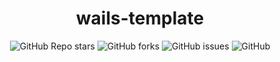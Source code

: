 <p align="center">
  <a href="https://github.com/xisuo67/wails-template">
  </a>
</p>
<h1 align="center">wails-template</h1>

<div align="center">
    <p align="center">
    <a href="https://github.com/xisuo67/wails-template/stargazers" style="text-decoration:none" >
        <img alt="GitHub Repo stars" src="https://img.shields.io/github/stars/xisuo67/wails-template">
    </a>
    <a href="https://github.com/xisuo67/XHS-Spider/network" style="text-decoration:none" >
        <img alt="GitHub forks" src="https://img.shields.io/github/forks/xisuo67/wails-template">
    </a>
    <a href="https://github.com/xisuo67/XHS-Spider/issues" style="text-decoration:none">
        <img alt="GitHub issues" src="https://img.shields.io/github/issues/xisuo67/wails-template">
    </a>
    <a href="https://github.com/xisuo67/XHS-Spider/blob/main/LICENSE" style="text-decoration:none" >
        <img alt="GitHub" src="https://img.shields.io/github/license/xisuo67/wails-template">
    </a>
</p>
</div>


<table>

</table>
